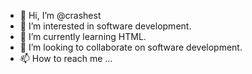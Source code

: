 - 👋 Hi, I’m @crashest
- 👀 I’m interested in software development.
- 🌱 I’m currently learning HTML.
- 💞️ I’m looking to collaborate on software development.
- 📫 How to reach me ...

<!---
crashest/crashest is a ✨ special ✨ repository because its `README.md` (this file) appears on your GitHub profile.
You can click the Preview link to take a look at your changes.
--->
